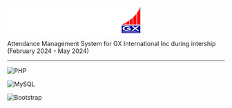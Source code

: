  <img align=center src="storage/logo2.png"> 

Attendance Management System for GX International Inc during intership (February 2024 - May 2024)
<br>
<hr>
<div> 
 
![PHP](https://img.shields.io/badge/php-%23777BB4.svg?style=for-the-badge&logo=php&logoColor=white)

![MySQL](https://img.shields.io/badge/mysql-4479A1.svg?style=for-the-badge&logo=mysql&logoColor=white)

![Bootstrap](https://img.shields.io/badge/bootstrap-%238511FA.svg?style=for-the-badge&logo=bootstrap&logoColor=white)

 </div>
